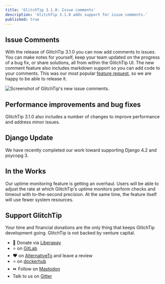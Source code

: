 ```yaml
---
title: 'GlitchTip 3.1.0: Issue comments'
description: 'GlitchTip 3.1.0 adds support for issue comments.'
published: true
---
```


## Issue Comments

With the release of GlitchTip 3.1.0 you can now add comments to issues. You can make notes for yourself, keep your team updated on the progress of a bug fix, or share solutions, all from within the GlitchTip UI. The new comment feature also includes markdown support so you can add code to your comments. This was our most popular [feature request](https://gitlab.com/glitchtip/glitchtip/-/issues/), so we are happy to be able to release it.

<div style="width: 700px; max-width: 100%; margin: 0 auto;">
    <picture>
        <source
            type="image/webp"
            srcset="
                /assets/blog-images/glitchtip-3-1/comments-screenshot@1x.webp,
                /assets/blog-images/glitchtip-3-1/comments-screenshot@2x.webp 2x,
                /assets/blog-images/glitchtip-3-1/comments-screenshot@3x.webp 3x,
            "
        />
        <img
            src="/assets/blog-images/glitchtip-3-1/comments-screenshot@1xpng"
            srcset="
                /assets/blog-images/glitchtip-3-1/comments-screenshot@1x.png,
                /assets/blog-images/glitchtip-3-1/comments-screenshot@2x.png 2x,
                /assets/blog-images/glitchtip-3-1/comments-screenshot@3x.png 3x,
            "
            loading="lazy"
            alt="Screenshot of GlitchTip's new issue comments."
        />
    </picture>
</div>

## Performance improvements and bug fixes

GlitchTip 3.1.0 also includes a number of changes to improve performance and address minor issues.

## Django Update

We have recently completed our work toward supporting Django 4.2 and psycopg 3.

## In the Works

Our uptime monitoring feature is getting an overhaul. Users will be able to adjust the rate at which GlitchTip's uptime monitors perform checks and timeout with to-the-second precision. At the same time, the feature itself will use fewer system resources.

## Support GlitchTip

Your time and financial donations are the only thing that keeps GlitchTip development going. GlitchTip is not backed by venture capital.

- 💸 Donate via [Liberapay](https://en.liberapay.com/GlitchTip)
- ⭐ on [GitLab](https://gitlab.com/glitchtip/glitchtip-backend/)
- ❤️ on [AlternativeTo](https://alternativeto.net/software/glitchtip/about/) and leave a review
- ⭐ on [dockerhub](https://hub.docker.com/r/glitchtip/glitchtip)
- ⏩ Follow on [Mastodon](https://mastodon.online/@glitchtip)
- Talk to us on [Gitter](https://gitter.im/GlitchTip/community)
